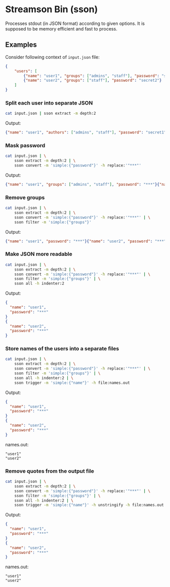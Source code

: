 # Streamson Bin (sson)

Processes stdout (in JSON format) according to given options.
It is supposed to be memory efficient and fast to process.


## Examples
Consider following context of `input.json` file:
```json
{
	"users": [
		{"name": "user1", "groups": ["admins", "staff"], "password": "secret1"},
		{"name": "user2", "groups": ["staff"], "password": "secret2"}
	]
}

```

### Split each user into separate JSON
```bash
cat input.json | sson extract -m depth:2
```

Output:
```json
{"name": "user1", "authors": ["admins", "staff"], "password": "secret1"}{"name": "user2", "authors": ["staff"], "password": "secret2"}
```

### Mask password
```bash
cat input.json | \
	sson extract -m depth:2 | \
	sson convert -m 'simple:{"password"}' -h replace:'"***"'
```

Output:
```json
{"name": "user1", "groups": ["admins", "staff"], "password": "***"}{"name": "user2", "groups": ["staff"], "password": "***"}
```

### Remove groups
```bash
cat input.json | \
	sson extract -m depth:2 | \
	sson convert -m 'simple:{"password"}' -h replace:'"***"' | \
	sson filter -m 'simple:{"groups"}'
```

Output:
```json
{"name": "user1", "password": "***"}{"name": "user2", "password": "***"}
```

### Make JSON more readable
```bash
cat input.json | \
	sson extract -m depth:2 | \
	sson convert -m 'simple:{"password"}' -h replace:'"***"' | \
	sson filter -m 'simple:{"groups"}' | \
	sson all -h indenter:2
```

Output:
```json
{
  "name": "user1",
  "password": "***"
}
{
  "name": "user2",
  "password": "***"
}
```


### Store names of the users into a separate files
```bash
cat input.json | \
	sson extract -m depth:2 | \
	sson convert -m 'simple:{"password"}' -h replace:'"***"' | \
	sson filter -m 'simple:{"groups"}' | \
	sson all -h indenter:2 | \
	sson trigger -m 'simple:{"name"}' -h file:names.out
```

Output:
```json
{
  "name": "user1",
  "password": "***"
}
{
  "name": "user2",
  "password": "***"
}
```

names.out:
```
"user1"
"user2"
```

### Remove quotes from the output file
```bash
cat input.json | \
	sson extract -m depth:2 | \
	sson convert -m 'simple:{"password"}' -h replace:'"***"' | \
	sson filter -m 'simple:{"groups"}' | \
	sson all -h indenter:2 | \
	sson trigger -m 'simple:{"name"}' -h unstringify -h file:names.out
```

Output:
```json
{
  "name": "user1",
  "password": "***"
}
{
  "name": "user2",
  "password": "***"
}
```

names.out:
```
"user1"
"user2"
```

